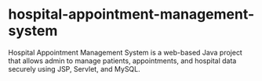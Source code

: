 # hospital-appointment-management-system
Hospital Appointment Management System is a web-based Java project that allows admin to manage patients, appointments, and hospital data securely using JSP, Servlet, and MySQL.
